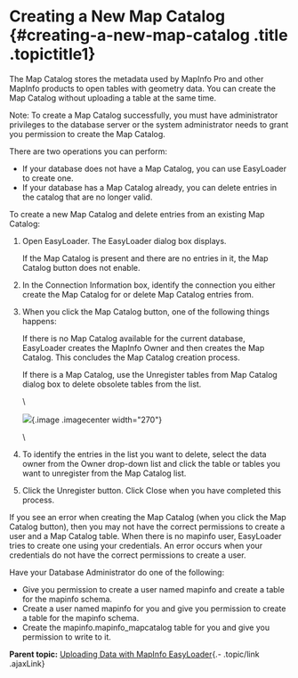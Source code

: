Creating a New Map Catalog {#creating-a-new-map-catalog .title .topictitle1}
==========================

<div class="body taskbody">

<div class="section context">

The Map Catalog stores the metadata used by MapInfo Pro and other MapInfo products to open tables with geometry data. You can create the Map Catalog without uploading a table at the same time.

<div class="note note">

<span class="notetitle">Note:</span> To create a Map Catalog successfully, you must have administrator privileges to the database server or the system administrator needs to grant you permission to create the Map Catalog.

</div>

There are two operations you can perform:

-   If your database does not have a Map Catalog, you can use EasyLoader to create one.
-   If your database has a Map Catalog already, you can delete entries in the catalog that are no longer valid.

</div>

To create a new Map Catalog and delete entries from an existing Map Catalog:

1.  <span class="ph cmd">Open EasyLoader. The <span class="keyword wintitle">EasyLoader</span> dialog box displays.</span>
    <div class="itemgroup info">

    If the Map Catalog is present and there are no entries in it, the <span class="ph uicontrol">Map Catalog</span> button does not enable.

    </div>

2.  <span class="ph cmd">In the <span class="ph uicontrol">Connection Information</span> box, identify the connection you either create the Map Catalog for or delete Map Catalog entries from.</span>
3.  <span class="ph cmd">When you click the <span class="ph uicontrol">Map Catalog</span> button, one of the following things happens:</span>
    <div class="itemgroup info">

    If there is no <span class="ph uicontrol">Map Catalog</span> available for the current database, EasyLoader creates the MapInfo Owner and then creates the Map Catalog. This concludes the Map Catalog creation process.

    If there is a Map Catalog, use the <span class="keyword wintitle">Unregister tables from Map Catalog</span> dialog box to delete obsolete tables from the list.

    \
    <div class="imagecenter">

    ![](images/dialog_Unregister_Tables_from_Map_Catalog.png){.image .imagecenter width="270"}

    </div>

    \

    </div>

4.  <span class="ph cmd">To identify the entries in the list you want to delete, select the data owner from the <span class="ph uicontrol">Owner</span> drop-down list and click the table or tables you want to unregister from the Map Catalog list.</span>
5.  <span class="ph cmd">Click the <span class="ph uicontrol">Unregister</span> button. Click <span class="ph uicontrol">Close</span> when you have completed this process.</span>

<div class="section result">

If you see an error when creating the Map Catalog (when you click the <span class="ph uicontrol">Map Catalog</span> button), then you may not have the correct permissions to create a user and a Map Catalog table. When there is no <span class="keyword parmname">mapinfo</span> user, EasyLoader tries to create one using your credentials. An error occurs when your credentials do not have the correct permissions to create a user.

Have your Database Administrator do one of the following:

-   Give you permission to create a user named <span class="keyword parmname">mapinfo</span> and create a table for the <span class="keyword parmname">mapinfo</span> schema.
-   Create a user named <span class="keyword parmname">mapinfo</span> for you and give you permission to create a table for the <span class="keyword parmname">mapinfo</span> schema.
-   Create the <span class="ph filepath">mapinfo.mapinfo\_mapcatalog</span> table for you and give you permission to write to it.

</div>

</div>

<div class="related-links" functx="http://www.functx.com">

<div class="related-links-title">

</div>

<div class="familylinks">

<div class="parentlink">

**Parent topic:** [Uploading Data with MapInfo EasyLoader](contents/../contents/chapterintro.html){.- .topic/link .ajaxLink}

</div>

</div>

</div>
